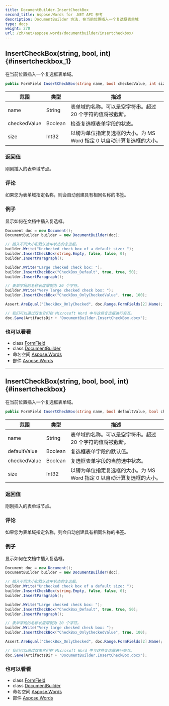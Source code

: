 ```yaml
---
title: DocumentBuilder.InsertCheckBox
second_title: Aspose.Words for .NET API 参考
description: DocumentBuilder 方法. 在当前位置插入一个复选框表单域
type: docs
weight: 270
url: /zh/net/aspose.words/documentbuilder/insertcheckbox/
---
```

## InsertCheckBox(string, bool, int) {#insertcheckbox_1}

在当前位置插入一个复选框表单域。

```csharp
public FormField InsertCheckBox(string name, bool checkedValue, int size)
```

| 范围 | 类型 | 描述 |
| --- | --- | --- |
| name | String | 表单域的名称。可以是空字符串。超过 20 个字符的值将被截断。 |
| checkedValue | Boolean | 检查复选框表单字段的状态。 |
| size | Int32 | 以磅为单位指定复选框的大小。为 MS Word 指定 0 以自动计算复选框的大小。 |

### 返回值

刚刚插入的表单域节点。

### 评论

如果您为表单域指定名称，则会自动创建具有相同名称的书签。

### 例子

显示如何在文档中插入复选框。

```csharp
Document doc = new Document();
DocumentBuilder builder = new DocumentBuilder(doc);

// 插入不同大小和默认选中状态的复选框。
builder.Write("Unchecked check box of a default size: ");
builder.InsertCheckBox(string.Empty, false, false, 0);
builder.InsertParagraph();

builder.Write("Large checked check box: ");
builder.InsertCheckBox("CheckBox_Default", true, true, 50);
builder.InsertParagraph();

// 表单字段的名称长度限制为 20 个字符。
builder.Write("Very large checked check box: ");
builder.InsertCheckBox("CheckBox_OnlyCheckedValue", true, 100);

Assert.AreEqual("CheckBox_OnlyChecked", doc.Range.FormFields[2].Name);

// 我们可以通过双击它们在 Microsoft Word 中与这些复选框进行交互。
doc.Save(ArtifactsDir + "DocumentBuilder.InsertCheckBox.docx");
```

### 也可以看看

* class [FormField](../../../aspose.words.fields/formfield/)
* class [DocumentBuilder](../)
* 命名空间 [Aspose.Words](../../documentbuilder/)
* 部件 [Aspose.Words](../../../)

---

## InsertCheckBox(string, bool, bool, int) {#insertcheckbox}

在当前位置插入一个复选框表单域。

```csharp
public FormField InsertCheckBox(string name, bool defaultValue, bool checkedValue, int size)
```

| 范围 | 类型 | 描述 |
| --- | --- | --- |
| name | String | 表单域的名称。可以是空字符串。超过 20 个字符的值将被截断。 |
| defaultValue | Boolean | 复选框表单字段的默认值。 |
| checkedValue | Boolean | 复选框表单字段的当前选中状态。 |
| size | Int32 | 以磅为单位指定复选框的大小。为 MS Word 指定 0 以自动计算复选框的大小。 |

### 返回值

刚刚插入的表单域节点。

### 评论

如果您为表单域指定名称，则会自动创建具有相同名称的书签。

### 例子

显示如何在文档中插入复选框。

```csharp
Document doc = new Document();
DocumentBuilder builder = new DocumentBuilder(doc);

// 插入不同大小和默认选中状态的复选框。
builder.Write("Unchecked check box of a default size: ");
builder.InsertCheckBox(string.Empty, false, false, 0);
builder.InsertParagraph();

builder.Write("Large checked check box: ");
builder.InsertCheckBox("CheckBox_Default", true, true, 50);
builder.InsertParagraph();

// 表单字段的名称长度限制为 20 个字符。
builder.Write("Very large checked check box: ");
builder.InsertCheckBox("CheckBox_OnlyCheckedValue", true, 100);

Assert.AreEqual("CheckBox_OnlyChecked", doc.Range.FormFields[2].Name);

// 我们可以通过双击它们在 Microsoft Word 中与这些复选框进行交互。
doc.Save(ArtifactsDir + "DocumentBuilder.InsertCheckBox.docx");
```

### 也可以看看

* class [FormField](../../../aspose.words.fields/formfield/)
* class [DocumentBuilder](../)
* 命名空间 [Aspose.Words](../../documentbuilder/)
* 部件 [Aspose.Words](../../../)


